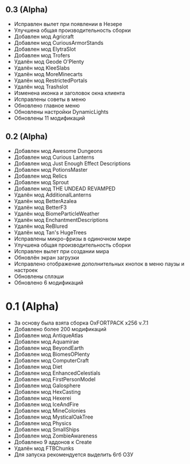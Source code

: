 ## 0.3 (Alpha)
* Исправлен вылет при появлении в Незере
* Улучшена общая производительность сборки
* Добавлен мод Agricraft
* Добавлен мод CuriousArmorStands
* Добавлен мод ElytraSlot
* Добавлен мод Trofers
* Удалён мод Geode O'Plenty
* Удалён мод KleeSlabs
* Удалён мод MoreMinecarts
* Удалён мод RestrictedPortals
* Удалён мод Trashslot
* Изменена иконка и заголовок окна клиента
* Исправлены советы в меню
* Обновлено главное меню
* Обновлены настройки DynamicLights
* Обновлены 11 модификаций

## 0.2 (Alpha)

* Добавлен мод Awesome Dungeons
* Добавлен мод Curious Lanterns
* Добавлен мод Just Enough Effect Descriptions
* Добавлен мод PotionsMaster
* Добавлен мод Relics
* Добавлен мод Sprout
* Добавлен мод THE UNDEAD REVAMPED
* Удалён мод AdditionalLanterns
* Удалён мод BetterAzalea
* Удалён мод BetterF3
* Удалён мод BiomeParticleWeather
* Удалён мод EnchantmentDescriptions
* Удалён мод ReBlured
* Удалён мод Tan's HugeTrees
* Исправлены микро-фризы в одиночном мире
* Улучшена общая производительность сборки
* Исправлен вылет при создании мира
* Обновлён экран загрузки
* Исправлено отображение дополнительных кнопок в меню паузы и настроек
* Обновлены сплэши
* Обновлено 6 модификаций

# 0.1 (Alpha)

* За основу была взята сборка OxFORTPACK x256 v.7.1
* Добавлено более 200 модификаций
* Добавлен мод AntiqueAtlas
* Добавлен мод Aquamirae
* Добавлен мод BeyondEarth
* Добавлен мод BiomesOPlenty
* Добавлен мод ComputerCraft
* Добавлен мод Diet
* Добавлен мод EnhancedCelestials
* Добавлен мод FirstPersonModel
* Добавлен мод Galosphere
* Добавлен мод HexCasting
* Добавлен мод Hexerei
* Добавлен мод IceAndFire
* Добавлен мод MineColonies
* Добавлен мод MysticalOakTree
* Добавлен мод Physics
* Добавлен мод SmallShips
* Добавлен мод ZombieAwareness
* Добавлено 9 аддонов к Create
* Удалён мод FTBChunks
* Для запуска рекомендуется выделить 6гб ОЗУ
